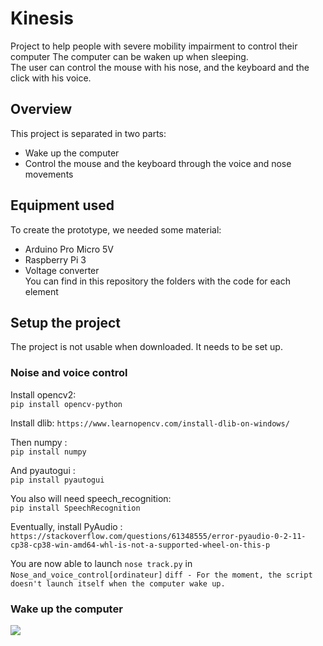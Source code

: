 # Kinesis
Project to help people with severe mobility impairment to control their computer
The computer can be waken up when sleeping.  
The user can control the mouse with his nose, and the keyboard and the click with his voice.  
## Overview
This project is separated in two parts:  
* Wake up the computer
* Control the mouse and the keyboard through the voice and nose movements 

## Equipment used
To create the prototype, we needed some material:
* Arduino Pro Micro 5V
* Raspberry Pi 3
* Voltage converter  
You can find in this repository the folders with the code for each element  
## Setup the project
The project is not usable when downloaded. It needs to be set up.  
  
### Noise and voice control
Install opencv2:  
`pip install opencv-python` 
   
Install dlib:
`https://www.learnopencv.com/install-dlib-on-windows/`  

Then numpy :  
`pip install numpy`  
  
And pyautogui :  
`pip install pyautogui`  
  
You also will need speech_recognition:  
`pip install SpeechRecognition`  
  
Eventually, install PyAudio :  
`https://stackoverflow.com/questions/61348555/error-pyaudio-0-2-11-cp38-cp38-win-amd64-whl-is-not-a-supported-wheel-on-this-p`  

You are now able to launch `nose track.py` in `Nose_and_voice_control[ordinateur]`
```diff - For the moment, the script doesn't launch itself when the computer wake up. ```  
  
### Wake up the computer
![](https://github.com/Irraky/Kinesis/Readme_pictures/schema_project.png)

